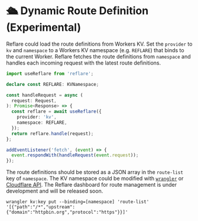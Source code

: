 # 🛳️ Dynamic Route Definition (Experimental)

Reflare could load the route definitions from Workers KV. Set the `provider` to `kv` and `namespace` to a Workers KV namespace (e.g. `REFLARE`) that binds to the current Worker. Reflare fetches the route definitions from `namespace` and handles each incoming request with the latest route definitions.

```ts
import useReflare from 'reflare';

declare const REFLARE: KVNamespace;

const handleRequest = async (
  request: Request,
): Promise<Response> => {
  const reflare = await useReflare({
    provider: 'kv',
    namespace: REFLARE,
  });
  return reflare.handle(request);
};

addEventListener('fetch', (event) => {
  event.respondWith(handleRequest(event.request));
});
```

The route definitions should be stored as a JSON array in the `route-list` key of `namespace`. The KV namespace could be modified with [`wrangler`](https://developers.cloudflare.com/workers/cli-wrangler/commands#kvkey) or [Cloudflare API](https://api.cloudflare.com/#workers-kv-namespace-write-key-value-pair). The Reflare dashboard for route management is under development and will be released soon.

```console
wrangler kv:key put --binding=[namespace] 'route-list' '[{"path":"/*","upstream":{"domain":"httpbin.org","protocol":"https"}}]'
```